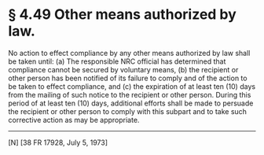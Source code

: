 # § 4.49   Other means authorized by law.

No action to effect compliance by any other means authorized by law shall be taken until: (a) The responsible NRC official has determined that compliance cannot be secured by voluntary means, (b) the recipient or other person has been notified of its failure to comply and of the action to be taken to effect compliance, and (c) the expiration of at least ten (10) days from the mailing of such notice to the recipient or other person. During this period of at least ten (10) days, additional efforts shall be made to persuade the recipient or other person to comply with this subpart and to take such corrective action as may be appropriate.



---

[N] [38 FR 17928, July 5, 1973]




